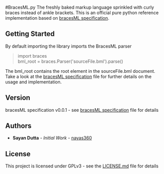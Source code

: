 #BracesML.py
The freshly baked markup language sprinkled with curly braces instead of ankle brackets.
This is an official pure python reference implementation based on [bracesML specification](bracesML_specification.md).

## Getting Started
By default importing the library imports the BracesML parser  
> import braces  
bml_root = braces.Parser('sourceFile.bml').parse()

The bml_root contains the root element in the sourceFile.bml document.
Take a look at the [bracesML specification](bracesML_specification.md) file for further details on the usage
and implementation.

## Version
bracesML specification v0.0.1 - see [bracesML specification](bracesML_specification.md) file for details

## Authors
* **Sayan Dutta** - _Initial Work_ - [nayas360](https://github.com/nayas360)

## License
This project is licensed under GPLv3 - see the [LICENSE.md]() file for details
